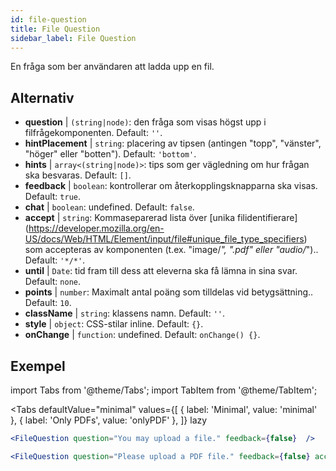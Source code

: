 ```yaml
---
id: file-question 
title: File Question
sidebar_label: File Question
---
```


En fråga som ber användaren att ladda upp en fil.

## Alternativ

* __question__ | `(string|node)`: den fråga som visas högst upp i filfrågekomponenten. Default: `''`.
* __hintPlacement__ | `string`: placering av tipsen (antingen "topp", "vänster", "höger" eller "botten"). Default: `'bottom'`.
* __hints__ | `array<(string|node)>`: tips som ger vägledning om hur frågan ska besvaras. Default: `[]`.
* __feedback__ | `boolean`: kontrollerar om återkopplingsknapparna ska visas. Default: `true`.
* __chat__ | `boolean`: undefined. Default: `false`.
* __accept__ | `string`: Kommaseparerad lista över [unika filidentifierare] (https://developer.mozilla.org/en-US/docs/Web/HTML/Element/input/file#unique_file_type_specifiers) som accepteras av komponenten (t.ex. "image/*", ".pdf" eller "audio/*").. Default: `'*/*'`.
* __until__ | `Date`: tid fram till dess att eleverna ska få lämna in sina svar. Default: `none`.
* __points__ | `number`: Maximalt antal poäng som tilldelas vid betygsättning.. Default: `10`.
* __className__ | `string`: klassens namn. Default: `''`.
* __style__ | `object`: CSS-stilar inline. Default: `{}`.
* __onChange__ | `function`: undefined. Default: `onChange() {}`.


## Exempel

import Tabs from '@theme/Tabs';
import TabItem from '@theme/TabItem';

<Tabs
    defaultValue="minimal"
    values={[
        { label: 'Minimal', value: 'minimal' },
        { label: 'Only PDFs', value: 'onlyPDF' },
    ]}
    lazy
>

<TabItem value="minimal">

```jsx live
<FileQuestion question="You may upload a file." feedback={false}  />
```
</TabItem>

<TabItem value="onlyPDF">

```jsx live
<FileQuestion question="Please upload a PDF file." feedback={false} accept=".pdf" />
```

</TabItem>

</Tabs>
